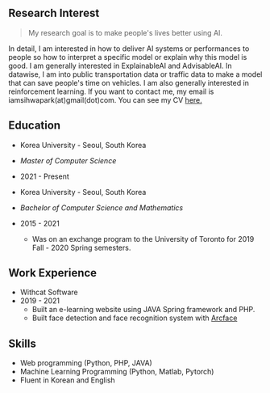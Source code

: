 ## Research Interest

> My research goal is to make people's lives better using AI.

In detail, I am interested in how to deliver AI systems or performances to people so how to interpret a specific model or explain why this model is good. I am generally interested in ExplainableAI and AdvisableAI. In datawise, I am into public transportation data or traffic data to make a model that can save people's time on vehicles. I am also generally interested in reinforcement learning. If you want to contact me, my email is iamsihwapark(at)gmail(dot)com. You can see my CV [here.](/sihwa-park-cv.pdf) 

## Education

- Korea University - Seoul, South Korea
- _Master of Computer Science_
- 2021 - Present


- Korea University - Seoul, South Korea
- _Bachelor of Computer Science and Mathematics_
- 2015 - 2021
  - Was on an exchange program to the University of Toronto for 2019 Fall - 2020 Spring semesters.

## Work Experience

- Withcat Software
- 2019 - 2021
  - Built an e-learning website using JAVA Spring framework and PHP.
  - Built face detection and face recognition system with [Arcface](https://github.com/deepinsight/insightface)

## Skills

- Web programming (Python, PHP, JAVA)
- Machine Learning Programming (Python, Matlab, Pytorch)
- Fluent in Korean and English

